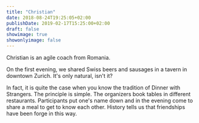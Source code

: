 ```yaml
---
title: "Christian"
date: 2018-08-24T19:25:05+02:00
publishDate: 2019-02-17T15:25:00+02:00
draft: false
showimage: true
showonlyimage: false
---
```

Christian is an agile coach from Romania.
<!--more-->

On the first evening, we shared Swiss beers and sausages in a tavern in downtown Zurich.
It's only natural, isn't it?

In fact, it is quite the case when you know the tradition of Dinner with Strangers.
The principle is simple. The organizers book tables in different restaurants.
Participants put one's name down and in the evening come to share a meal to get to know each other.
History tells us that friendships have been forge in this way.
